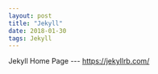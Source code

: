 ```yaml
---
layout: post
title: "Jekyll"
date: 2018-01-30
tags: Jekyll
---
```


Jekyll Home Page --- <https://jekyllrb.com/>
